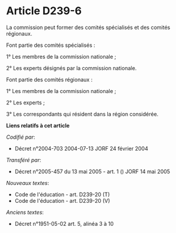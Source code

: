 # Article D239-6

La commission peut former des comités spécialisés et des comités régionaux.

Font partie des comités spécialisés :

1° Les membres de la commission nationale ;

2° Les experts désignés par la commission nationale.

Font partie des comités régionaux :

1° Les membres de la commission nationale ;

2° Les experts ;

3° Les correspondants qui résident dans la région considérée.

**Liens relatifs à cet article**

_Codifié par_:

  - Décret n°2004-703 2004-07-13 JORF 24 février 2004

_Transféré par_:

  - Décret n°2005-457 du 13 mai 2005 - art. 1 () JORF 14 mai 2005

_Nouveaux textes_:

  - Code de l'éducation - art. D239-20 (T)
  - Code de l'éducation - art. D239-20 (V)

_Anciens textes_:

  - Décret n°1951-05-02 art. 5, alinéa 3 à 10
